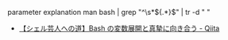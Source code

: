 parameter explanation
man bash | grep "^\s*\${.*}$" | tr -d " "

- [【シェル芸人への道】Bash の変数展開と真摯に向き合う - Qiita](https://qiita.com/t_nakayama0714/items/80b4c94de43643f4be51)
